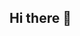 ## Hi there 👋

<!--
**satoshikawata123/satoshikawata123** is a ✨ _special_ ✨ repository because its `README.md` (this file) appears on your GitHub profile.

Here are some ideas to get you started:
![](https://github-profile-summary-cards.vercel.app/api/cards/profile-details?username=satoshikawata123&theme=2077)

[![trophy](https://github-profile-trophy.vercel.app/?username=satoshikawata123&theme=onedark)](https://github-profile-trophy.vercel.app/?username=ryo-ma&theme=tokyonight)

[![言語バッジ](https://img.shields.io/badge/-Ruby-CC342D.svg?logo=ruby&style=flat-square&logoColor=white)](https://www.ruby-lang.org/)
[![フレームワークバッジ](https://img.shields.io/badge/-Ruby%20on%20Rails-CC0000.svg?logo=ruby-on-rails&style=flat-square&logoColor=white)](https://rubyonrails.org/)
[![Dockerバッジ](https://img.shields.io/badge/-Docker-2496ED.svg?logo=docker&style=flat-square&logoColor=white)](https://www.docker.com/)
[![HTMLバッジ](https://img.shields.io/badge/-HTML5-E34F26.svg?logo=html5&style=flat-square&logoColor=white)](https://developer.mozilla.org/en-US/docs/Web/Guide/HTML)
[![CSSバッジ](https://img.shields.io/badge/-CSS3-1572B6.svg?logo=css3&style=flat-square&logoColor=white)](https://developer.mozilla.org/en-US/docs/Web/CSS)
[![JavaScriptバッジ](https://img.shields.io/badge/-JavaScript-F7DF1E.svg?logo=javascript&style=flat-square&logoColor=black)](https://developer.mozilla.org/en-US/docs/Web/JavaScript)

<img alt="Top Langs" height="150px" src="https://github-readme-stats.vercel.app/api/top-langs/?username=satoshikawata123&layout=compact&count_private=true&show_icons=true&theme=tokyonight" />

<img alt="github stats" height="150px" src="https://github-readme-stats.vercel.app/api?username=satoshikawata123&count_private=true&show_icons=true&show_icons=true&theme=tokyonight" />

[![Github](https://img.shields.io/badge/--FFFFFF?style=social&logo=github&label=Follow%20satoshikawata123)](https://github.com/satoshikawata123)

[![github-chart](https://github-chart.vercel.app/api?user=satoshikawata123)](https://github.com/satoshikawata123/github-chart)

<svg class="My_Page" fill="none" viewBox="0 0 900 75" width="900" height="75" xmlns="http://www.w3.org/2000/svg" style="border-radius: 5px;">
    <foreignObject width="100%" height="100%">
        <div xmlns="http://www.w3.org/1999/xhtml">
            <style>
                @-webkit-keyframes typing { 
                    from { width: 0; } 
                }
                @-webkit-keyframes blink-caret { 
                    50% { border-color: transparent; } 
                }
                .container {
                    width: 100%;
                    height: 100%;
                    background: #000000;
                    border-radius: 5px;
                }

                h1 {
                    font: bold 300% Consolas, Monaco, monospace;
                    border-right: .2em solid white;
                    width: 35em;
                    margin: 0.05em 1.15em;
                    padding-top: 4px;
                    white-space: nowrap;
                    overflow: hidden;
                    -webkit-animation: typing 2s steps(30, end), blink-caret .5s step-end infinite alternate;
                    color: #26e10b;
                    text-shadow: #26e10b 0px 0 5px;
                }
            </style>
            <div class="container">
                <h1>Welcome TO MyGitHub</h1>
            </div>
        </div>
    </foreignObject>
</svg>

<img alt="SNQ-2001" src="img/header.svg" width="98.2%" height="100%">






- 🔭 I’m currently working on ...
- 🌱 I’m currently learning ...
- 👯 I’m looking to collaborate on ...
- 🤔 I’m looking for help with ...
- 💬 Ask me about ...
- 📫 How to reach me: ...
- 😄 Pronouns: ...
- ⚡ Fun fact: ...
-->
